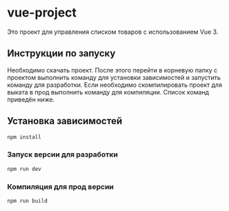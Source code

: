 # vue-project

Это проект для управления списком товаров с использованием Vue 3.

## Инструкции по запуску

Необходимо скачать проект. После этого перейти в корневую папку с проектом выполнить команду для установки зависимостей и запустить команду для разработки. Если необходимо скомпилировать проект для выката в прод выполнить команду для компиляции. Список команд приведён ниже.

## Установка зависимостей

```sh
npm install
```

### Запуск версии для разработки

```sh
npm run dev
```

### Компиляция для прод версии

```sh
npm run build
```
